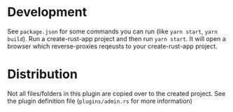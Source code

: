 # Development
See `package.json` for some commands you can run (like `yarn start`, `yarn build`).
Run a create-rust-app project and then run `yarn start`. It will open a browser which reverse-proxies reqeusts to your create-rust-app project.

# Distribution
Not all files/folders in this plugin are copied over to the created project. See the plugin definition file (`plugins/admin.rs` for more information)